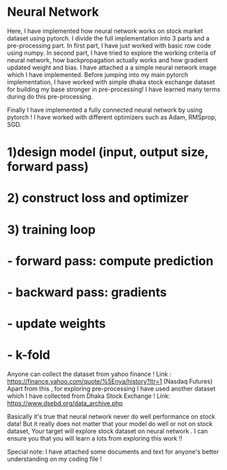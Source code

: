 # Neural Network 
 
Here, I have implemented how neural network works on stock market dataset using pytorch. I divide the full implementation into 3 parts and a pre-processing part. In first part, I have just worked with basic row code using numpy. In second part, I have tried to explore the working criteria of neural network, how backpropagation actually works and how gradient updated weight and bias. I have attached a a simple neural network image which I have implemented.
Before jumping into my main pytorch implementation, I have worked with simple dhaka stock exchange dataset for building my base stronger in pre-processing! I have learned many terms during do this pre-processing.

Finally I have implemented a fully connected neural network by using pytorch ! I have worked with different optimizers such as Adam, RMSprop, SGD. 
# 1)design model (input, output size, forward pass)
# 2) construct loss and optimizer
# 3) training loop
# - forward pass: compute prediction
# - backward pass: gradients
# - update weights
# - k-fold

Anyone can collect the dataset from yahoo finance ! Link : https://finance.yahoo.com/quote/%5Enya/history?ltr=1 (Nasdaq Futures)
Apart from this , for exploring pre-processing I have used another dataset which I have collected from Dhaka Stock Exchange ! 
Link: https://www.dsebd.org/data_archive.php

Basically it's true that neural network never do well performance on stock data! But it really does not matter that your model do well or not on stock dataset, Your target will explore stock dataset on neural network . I can ensure you that you will learn a lots from exploring this work !!

Special note: I have attached some documents and text for anyone's better understanding on my coding file ! 
